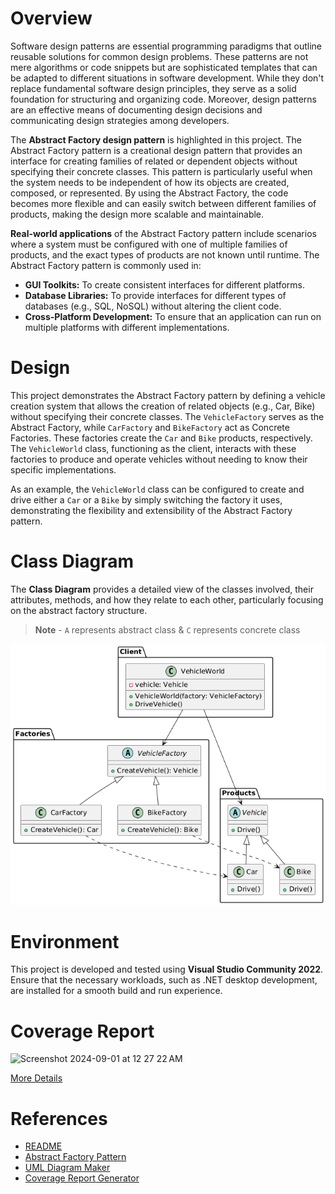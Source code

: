 # **Overview**

Software design patterns are essential programming paradigms that outline reusable solutions for common design problems. These patterns are not mere algorithms or code snippets but are sophisticated templates that can be adapted to different situations in software development. While they don't replace fundamental software design principles, they serve as a solid foundation for structuring and organizing code. Moreover, design patterns are an effective means of documenting design decisions and communicating design strategies among developers.

The **Abstract Factory design pattern** is highlighted in this project. The Abstract Factory pattern is a creational design pattern that provides an interface for creating families of related or dependent objects without specifying their concrete classes. This pattern is particularly useful when the system needs to be independent of how its objects are created, composed, or represented. By using the Abstract Factory, the code becomes more flexible and can easily switch between different families of products, making the design more scalable and maintainable.

**Real-world applications** of the Abstract Factory pattern include scenarios where a system must be configured with one of multiple families of products, and the exact types of products are not known until runtime. The Abstract Factory pattern is commonly used in:

- **GUI Toolkits:** To create consistent interfaces for different platforms.
- **Database Libraries:** To provide interfaces for different types of databases (e.g., SQL, NoSQL) without altering the client code.
- **Cross-Platform Development:** To ensure that an application can run on multiple platforms with different implementations.

# **Design**

This project demonstrates the Abstract Factory pattern by defining a vehicle creation system that allows the creation of related objects (e.g., Car, Bike) without specifying their concrete classes. The `VehicleFactory` serves as the Abstract Factory, while `CarFactory` and `BikeFactory` act as Concrete Factories. These factories create the `Car` and `Bike` products, respectively. The `VehicleWorld` class, functioning as the client, interacts with these factories to produce and operate vehicles without needing to know their specific implementations.

As an example, the `VehicleWorld` class can be configured to create and drive either a `Car` or a `Bike` by simply switching the factory it uses, demonstrating the flexibility and extensibility of the Abstract Factory pattern.

# **Class Diagram**
The **Class Diagram** provides a detailed view of the classes involved, their attributes, methods, and how they relate to each other, particularly focusing on the abstract factory structure.

> **Note** - `A` represents abstract class & `C` represents concrete class

<img src = './class_diagram.png'>

# **Environment**

This project is developed and tested using **Visual Studio Community 2022**. Ensure that the necessary workloads, such as .NET desktop development, are installed for a smooth build and run experience.

# **Coverage Report**
<img width="1088" alt="Screenshot 2024-09-01 at 12 27 22 AM" src="https://github.com/user-attachments/assets/8764c28e-d023-4f79-b09e-391233cd457c">

[More Details](https://dshreddy.github.io/abstract-factory-pattern-demo/)

# References 
- [README](https://github.com/chittur/observer-pattern-demo)
- [Abstract Factory Pattern](https://www.dofactory.com/net/abstract-factory-design-pattern)
- [UML Diagram Maker](https://plantuml.com/)
- [Coverage Report Generator](https://reportgenerator.io/getstarted)
